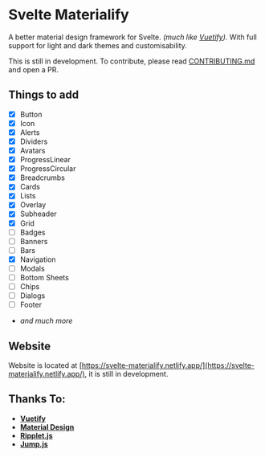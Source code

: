 # Svelte Materialify

A better material design framework for Svelte. _(much like [Vuetify](https://vuetifyjs.com/))_. With full support for light and dark themes and customisability.

This is still in development. To contribute, please read [CONTRIBUTING.md](./CONTRIBUTING.md) and open a PR.

## Things to add

- [x] Button
- [x] Icon
- [x] Alerts
- [x] Dividers
- [x] Avatars
- [x] ProgressLinear
- [x] ProgressCircular
- [x] Breadcrumbs
- [x] Cards
- [x] Lists
- [x] Overlay
- [x] Subheader
- [x] Grid
- [ ] Badges
- [ ] Banners
- [ ] Bars
- [x] Navigation
- [ ] Modals
- [ ] Bottom Sheets
- [ ] Chips
- [ ] Dialogs
- [ ] Footer
- _and much more_


## Website
Website is located at [https://svelte-materialify.netlify.app/](https://svelte-materialify.netlify.app/), it is still in development.

## Thanks To:
- __[Vuetify](https://vuetifyjs.com/)__
- __[Material Design](https://material.io/components/)__
- __[Ripplet.js](https://github.com/luncheon/ripplet.js)__
- __[Jump.js](https://github.com/callmecavs/jump.js)__

